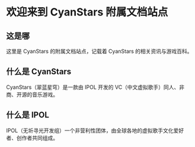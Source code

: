 # 欢迎来到 CyanStars 附属文档站点

## 这是哪

这里是 CyanStars 的附属文档站点，记载着 CyanStars 的相关资讯与游戏百科。

## 什么是 CyanStars

CyanStars（翠蓝星穹）是一款由 IPOL 开发的 VC（中文虚拟歌手）同人、非商、开源的音乐游戏。

## 什么是 IPOL

IPOL（无圻寻光开发组）一个非营利性团体，由全球各地的虚拟歌手文化爱好者、创作者共同组成。
